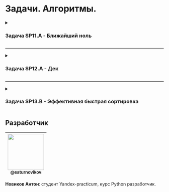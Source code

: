 # Задачи. Алгоритмы.

<details>
<summary>
  <h3><b>Задача SP11.A - Ближайший ноль</b></h3>
</summary>

**Условие задачи:**
  
```
Тимофей ищет место, чтобы построить себе дом. Улица, на которой он хочет жить, имеет длину n, то есть 
состоит из n одинаковых идущих подряд участков. Каждый участок либо пустой, либо на нём уже построен
дом.
Общительный Тимофей не хочет жить далеко от других людей на этой улице. Поэтому ему важно для каждого
участка знать расстояние до ближайшего пустого участка. Если участок пустой, эта величина будет равна
нулю — расстояние до самого себя. Помогите Тимофею посчитать искомые расстояния. Для этого у вас есть 
карта улицы. Дома в городе Тимофея нумеровались в том порядке, в котором строились, поэтому их номера
на карте никак не упорядочены. Пустые участки обозначены нулями.
```
</details>
<hr>


<details>
<summary>
  <h3><b>Задача SP12.A - Дек</b></h3>
</summary>


**Условие задачи:**

```
Гоша реализовал структуру данных Дек, максимальный размер которого определяется заданным числом.
Методы push_back(x), push_front(x), pop_back(), pop_front() работали корректно. Но, если в деке
было много элементов, программа работала очень долго. Дело в том, что не все операции выполнялись
за O(1). Помогите Гоше! Напишите эффективную реализацию.

Внимание: при реализации используйте кольцевой буфер.
```

**Формат ввода**

В первой строке записано количество команд n — целое число, не превосходящее 100000. Во второй строке
записано число m — максимальный размер дека. Он не превосходит 50000. В следующих n строках записана
одна из команд:
push_back(value) – добавить элемент в конец дека. Если в деке уже находится максимальное число
элементов, вывести «error».
push_front(value) – добавить элемент в начало дека. Если в деке уже находится максимальное число
элементов, вывести «error».
pop_front() – вывести первый элемент дека и удалить его. Если дек был пуст, то вывести «error».
pop_back() – вывести последний элемент дека и удалить его. Если дек был пуст, то вывести «error».
Value — целое число, по модулю не превосходящее 1000.

**Формат вывода**

Выведите результат выполнения каждой команды на отдельной строке. Для успешных запросов
push_back(x) и push_front(x) ничего выводить не надо.
 </details>
<hr>


<details>
<summary>
  <h3><b>Задача SP13.B - Эффективная быстрая сортировка</b></h3>
</summary>

**Условие задачи:**

```
Тимофей решил организовать соревнование по спортивному программированию, чтобы найти талантливых стажёров.
Задачи подобраны, участники зарегистрированы, тесты написаны. Осталось придумать, как в конце соревнования
будет определяться победитель.

Каждый участник имеет уникальный логин. Когда соревнование закончится, к нему будут привязаны два показателя:
количество решённых задач Pi и размер штрафа Fi. Штраф начисляется за неудачные попытки и время, затраченное
на задачу.

Тимофей решил сортировать таблицу результатов следующим образом: при сравнении двух участников выше будет идти
тот, у которого решено больше задач. При равенстве числа решённых задач первым идёт участник с меньшим штрафом.
Если же и штрафы совпадают, то первым будет тот, у которого логин идёт раньше в алфавитном (лексикографическом)
порядке.

Тимофей заказал толстовки для победителей и накануне поехал за ними в магазин. В своё отсутствие он поручил вам
реализовать алгоритм быстрой сортировки (англ. quick sort) для таблицы результатов. Так как Тимофей любит
спортивное программирование и не любит зря расходовать оперативную память, то ваша реализация сортировки не
может потреблять O(n) дополнительной памяти для промежуточных данных (такая модификация быстрой сортировки
называется "in-place").
```

Как работает in-place quick sort
Как и в случае обычной быстрой сортировки, которая использует дополнительную память, необходимо выбрать опорный элемент (англ. pivot), а затем переупорядочить массив. Сделаем так, чтобы сначала шли элементы, не превосходящие опорного, а затем —– большие опорного.

Затем сортировка вызывается рекурсивно для двух полученных частей. Именно на этапе разделения элементов на группы в обычном алгоритме используется дополнительная память. Теперь разберёмся, как реализовать этот шаг in-place.

Пусть мы как-то выбрали опорный элемент. Заведём два указателя left и right, которые изначально будут указывать на левый и правый концы отрезка соответственно. Затем будем двигать левый указатель вправо до тех пор, пока он указывает на элемент, меньший опорного. Аналогично двигаем правый указатель влево, пока он стоит на элементе, превосходящем опорный. В итоге окажется, что что левее от left все элементы точно принадлежат первой группе, а правее от right — второй. Элементы, на которых стоят указатели, нарушают порядок. Поменяем их местами (в большинстве языков программирования используется функция swap()) и продвинем указатели на следующие элементы. Будем повторять это действие до тех пор, пока left и right не столкнутся.

**Формат ввода**

В первой строке задано число участников n, 1 ≤ n ≤ 100 000.
В каждой из следующих n строк задана информация про одного из участников.
i-й участник описывается тремя параметрами:

уникальным логином (строкой из маленьких латинских букв длиной не более 20)
числом решённых задач Pi
штрафом Fi
Fi и Pi — целые числа, лежащие в диапазоне от 0 до 109.

**Формат вывода**

Для отсортированного списка участников выведите по порядку их логины по одному в строке.

</details>

## Разработчик


| [<img src="https://github.com/saturnovikov.png?size=115" width="115"><br><sub>@saturnovikov</sub>](https://github.com/saturnovikov) |
| :---------------------------------------------------------------------------------------------------------------------------------: |
**Новиков Антон**: студент Yandex-practicum, курс Python разработчик.
